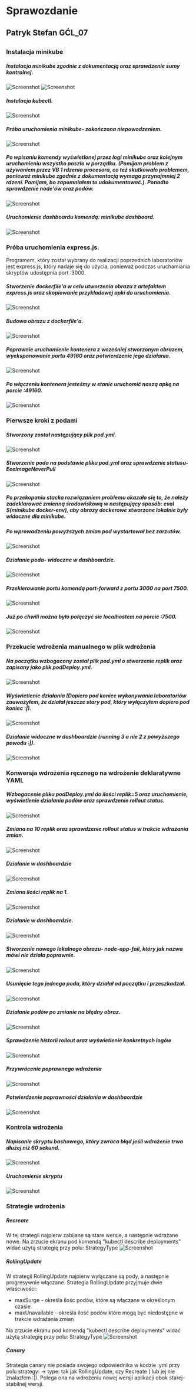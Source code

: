 # Sprawozdanie
##
## Patryk Stefan GĆL_07
##
##

### Instalacja minikube

##### Instalacja minikube zgodnie z dokumentacją oraz sprawdzenie sumy kontrolnej.
![Screenshot](1.png)
![Screenshot](2.png)
##### Instalacja kubectl.
![Screenshot](3.png)
##### Próba uruchomienia minikube- zakończona niepowodzeniem.
![Screenshot](4.png)
##### Po wpisaniu komendy wyświetlonej przez logi minikube oraz kolejnym uruchomieniu wszystko poszło w porządku. (Pomijam problem z używaniem przez VB 1 rdzenia procesora, co też skutkowało problemem, ponieważ minikube zgodnie z dokumentacją wymaga przynajmniej 2 rdzeni. Pomijam, bo zapomniałem to udokumentować.). Ponadto sprawdzenie node'ów oraz podów.
![Screenshot](5.png)
##### Uruchomienie dashboardu komendą: minikube dashboard.
![Screenshot](6.png)

### Próba uruchomienia express.js.
Programem, który został wybrany do realizacji poprzednich laboratoriów jest express.js, który nadaje się do użycia, ponieważ podczas uruchamiania skryptów udostępnia port :3000.

##### Stworzenie dockerfile'a w celu utworzenia obrazu z artefaktem express.js oraz skopiowanie przykładowej apki do uruchomienia.
![Screenshot](7.png)
##### Budowa obrazu z dockerfile'a.
![Screenshot](8.png)
##### Poprawnie uruchomienie kontenera z wcześniej stworzonym obrazem, wyeksponowanie portu 49160 oraz potwierdzenie jego działania.
![Screenshot](9.png)
##### Po włączeniu kontenera jesteśmy w stanie uruchomić naszą apkę na porcie :49160.
![Screenshot](10.png)

### Pierwsze kroki z podami

##### Stworzony został następujący plik pod.yml.
![Screenshot](11.png)
##### Stworzenie poda na podstawie pliku pod.yml oraz sprawdzenie statusu- EeeImageNeverPull
![Screenshot](12.png)
##### Po przekopaniu stacka rozwiązaniem problemu okazało się to, że należy zadeklarować zmienną środowiskową w następujący sposób: eval $(minikube docker-env), aby obrazy dockerowe stworzone lokalnie były widoczne dla minikube.
##### Po wprowadzeniu powyższych zmian pod wystartował bez zarzutów.
![Screenshot](13.png)
##### Działanie poda- widoczne w dashboardzie.
![Screenshot](14.png)
##### Przekierowanie portu komendą port-forward z portu 3000 na port 7500.
![Screenshot](15.png)
##### Już po chwili można było połączyć sie localhostem na porcie :7500.
![Screenshot](16.png)

### Przekucie wdrożenia manualnego w plik wdrożenia

##### Na początku wzbogacony został plik pod.yml o stworzenie replik oraz zapisany jako plik podDeploy.yml.
![Screenshot](17.png)
##### Wyświetlenie działania (Dopiero pod koniec wykonywania laboratoriów zauważyłem, że działał jeszcze stary pod, który wyłączyłem dopiero pod koniec :|).
![Screenshot](18.png)
##### Działanie widoczne w dashboardzie (running 3 a nie 2 z powyższego powodu :|).
![Screenshot](19.png)

### Konwersja wdrożenia ręcznego na wdrożenie deklaratywne YAML

##### Wzbogacenie pliku podDeploy.yml do ilości replik=5 oraz uruchomienie, wyświetlenie działania podów oraz sprawdzenie rollout status.
![Screenshot](20.png)
##### Zmiana na 10 replik oraz sprawdzenie rollout status w trakcie wdrażania zmian.
![Screenshot](21.png)
##### Działanie w dashboardzie
![Screenshot](22.png)
##### Zmiana ilości replik na 1.
![Screenshot](23.png)
##### Działanie w dashboardzie.
![Screenshot](24.png)
##### Stworzenie nowego lokalnego obrazu- node-app-fail, który jak nazwa mówi nie działa poprawnie.
![Screenshot](25.png)
##### Usunięcie tego jednego poda, który działał od początku i przeszkadzał.
![Screenshot](26.png)
##### Działanie podów po zmianie na błędny obraz.
![Screenshot](27.png)
##### Sprawdzenie historii rollout oraz wyświetlenie konkretnych logów
![Screenshot](28.png)
##### Przywrócenie poprawnego wdrożenia
![Screenshot](29.png)
##### Potwierdzenie poprawności działania w dashbaordzie
![Screenshot](30.png)

### Kontrola wdrożenia

##### Napisanie skryptu bashowego, który zwraca błąd jeśli wdrożenie trwa dłużej niż 60 sekund.
![Screenshot](31.png)
##### Uruchomienie skryptu
![Screenshot](32.png)

### Strategie wdrożenia

##### Recreate
W tej strategii najpierw zabijane są stare wersje, a następnie wdrażane nowe.
Na zrzucie ekranu pod komendą "kubectl describe deployments" widać użytą strategię przy polu: StrategyType
![Screenshot](33.png)
##### RollingUpdate
W strategii RollingUpdate najpierw wyłączane są pody, a następnie progresywnie włączane.
Strategia RollingUpdate przyjmuje dwie właściwości:
- maxSurge - określa ilośc podów, które są włączane w określonym czasie
- maxUnavailable - określa ilość podów które mogą być niedostępne w trakcie wdrażania zmian

Na zrzucie ekranu pod komendą "kubectl describe deployments" widać użytą strategię przy polu: StrategyType
![Screenshot](34.png)
##### Canary
Strategia canary nie posiada swojego odpowiednika w kodzie .yml przy polu strategy: -> type:  tak jak RollingUpdate, czy Recreate ( lub jej nie znalazłem :|). Polega ona na wdrożeniu nowej wersji aplikacji obok starej- stabilnej wersji.








